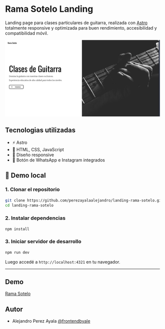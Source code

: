# Rama Sotelo Landing

Landing page para clases particulares de guitarra, realizada con [Astro](https://astro.build/) totalmente responsive y optimizada para buen rendimiento, accesibilidad y compatibilidad móvil.

![preview de la landing](./screenshot.png)
## Tecnologias utilizadas

- ⚡ Astro
- 💅 HTML, CSS, JavaScript
- 📱 Diseño responsive
- 💬 Botón de WhatsApp e Instagram integrados

## 🚀 Demo local

### 1. Clonar el repositorio

```bash
git clone https://github.com/perezayalaalejandro/landing-rama-sotelo.git
cd landing-rama-sotelo
```
### 2. Instalar dependencias

```bash
npm install
```

### 3. Iniciar servidor de desarrollo

```bash
npm run dev
```

Luego accedé a `http://localhost:4321` en tu navegador.

---
## Demo

[Rama Sotelo](https://ramirosotelo.netlify.app)

## Autor

- Alejandro Perez Ayala [@frontendbyale](https://www.github.com/frontendbyale)
